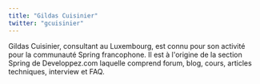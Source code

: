 ```yaml
---
title: "Gildas Cuisinier"
twitter: "gcuisinier"
---
```


Gildas Cuisinier, consultant au Luxembourg, est connu pour son activité
pour la communauté Spring francophone. Il est à l'origine de la section
Spring de Developpez.com laquelle comprend forum, blog, cours, articles
techniques, interview et FAQ.  
